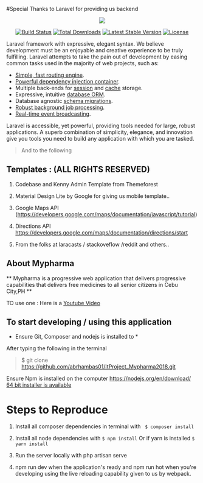 
#Special Thanks to Laravel for providing us backend 



<p align="center"><img src="https://laravel.com/assets/img/components/logo-laravel.svg"></p>

<p align="center">
	<a href="https://travis-ci.org/laravel/framework"><img src="https://travis-ci.org/laravel/framework.svg" alt="Build Status"></a>
	<a href="https://packagist.org/packages/laravel/framework"><img src="https://poser.pugx.org/laravel/framework/d/total.svg" alt="Total Downloads"></a>
	<a href="https://packagist.org/packages/laravel/framework"><img src="https://poser.pugx.org/laravel/framework/v/stable.svg" alt="Latest Stable Version"></a>
	<a href="https://packagist.org/packages/laravel/framework"><img src="https://poser.pugx.org/laravel/framework/license.svg" alt="License"></a>
</p>



Laravel framework with expressive, elegant syntax. We believe development must be an enjoyable and creative experience to be truly fulfilling. Laravel attempts to take the pain out of development by easing common tasks used in the majority of web projects, such as:

- [Simple, fast routing engine](https://laravel.com/docs/routing).
- [Powerful dependency injection container](https://laravel.com/docs/container).
- Multiple back-ends for [session](https://laravel.com/docs/session) and [cache](https://laravel.com/docs/cache) storage.
- Expressive, intuitive [database ORM](https://laravel.com/docs/eloquent).
- Database agnostic [schema migrations](https://laravel.com/docs/migrations).
- [Robust background job processing](https://laravel.com/docs/queues).
- [Real-time event broadcasting](https://laravel.com/docs/broadcasting).

Laravel is accessible, yet powerful, providing tools needed for large, robust applications. A superb combination of simplicity, elegance, and innovation give you tools you need to build any application with which you are tasked.


> And to the following 


## Templates : (ALL RIGHTS RESERVED)



1. Codebase and Kenny Admin Template from Themeforest

2. Material Design Lite by Google for giving us mobile template..

3. Google Maps API (https://developers.google.com/maps/documentation/javascript/tutorial)

4. Directions API https://developers.google.com/maps/documentation/directions/start





3. From the folks at laracasts / stackoveflow /reddit and others..

## About Mypharma

** Mypharma is a progressive  web application that delivers progressive capabilities that delivers free medicines to all senior citizens in Cebu City,PH ** 

TO use one : Here is a 
[Youtube Video](https://www.youtube.com/watch?v=MxTaDhwJDLg)



## To start developing / using this application 

 * Ensure Git, Composer and nodejs is installed to *


After typing the following in the terminal

> $ git clone  https://github.com/abrhambas01/ItProject_Mypharma2018.git

Ensure Npm is installed on the computer https://nodejs.org/en/download/ [64 bit installer is available](https://nodejs.org/dist/v8.10.0/node-v8.10.0-x64.msi)


# Steps to Reproduce 

1. Install all composer dependencies in terminal with 
` $ composer install`

2. Install all node dependencies with
 `$ npm install` Or if yarn is installed `$ yarn install`

3. Run the server locally with php artisan serve <options>

4. npm run dev when the application's ready and npm run hot when you're developing using the live reloading capability given to us by webpack.












